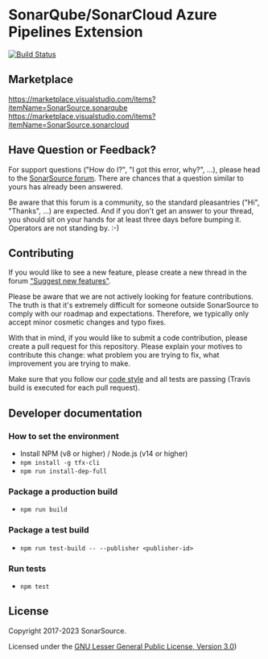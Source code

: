 SonarQube/SonarCloud Azure Pipelines Extension
========================================

[![Build Status](https://dev.azure.com/sonarsource/_apis/public/build/definitions/399fb241-ecc7-4802-8697-dcdd01fbb832/10/badge)](https://dev.azure.com/sonarsource/DotNetTeam%20Project/_build/index?definitionId=10)

Marketplace
-----------

https://marketplace.visualstudio.com/items?itemName=SonarSource.sonarqube
https://marketplace.visualstudio.com/items?itemName=SonarSource.sonarcloud

Have Question or Feedback?
--------------------------

For support questions ("How do I?", "I got this error, why?", ...), please head to the [SonarSource forum](https://community.sonarsource.com/c/help). There are chances that a question similar to yours has already been answered.

Be aware that this forum is a community, so the standard pleasantries ("Hi", "Thanks", ...) are expected. And if you don't get an answer to your thread, you should sit on your hands for at least three days before bumping it. Operators are not standing by. :-)


Contributing
------------

If you would like to see a new feature, please create a new thread in the forum ["Suggest new features"](https://community.sonarsource.com/c/suggestions/features).

Please be aware that we are not actively looking for feature contributions. The truth is that it's extremely difficult for someone outside SonarSource to comply with our roadmap and expectations. Therefore, we typically only accept minor cosmetic changes and typo fixes.

With that in mind, if you would like to submit a code contribution, please create a pull request for this repository. Please explain your motives to contribute this change: what problem you are trying to fix, what improvement you are trying to make.

Make sure that you follow our [code style](https://github.com/SonarSource/sonar-developer-toolset#code-style) and all tests are passing (Travis build is executed for each pull request).


Developer documentation
-----------------------

### How to set the environment

* Install NPM (v8 or higher) / Node.js (v14 or higher)
* `npm install -g tfx-cli`
* `npm run install-dep-full`

### Package a production build

* `npm run build`

### Package a test build

* `npm run test-build -- --publisher <publisher-id>`

### Run tests

* `npm test`

License
-------

Copyright 2017-2023 SonarSource.

Licensed under the [GNU Lesser General Public License, Version 3.0](http://www.gnu.org/licenses/lgpl.txt))
